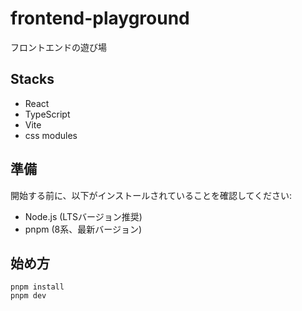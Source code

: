 # frontend-playground

フロントエンドの遊び場

## Stacks

- React
- TypeScript
- Vite
- css modules

## 準備

開始する前に、以下がインストールされていることを確認してください:

- Node.js (LTSバージョン推奨)
- pnpm (8系、最新バージョン)

## 始め方

```shell
pnpm install
pnpm dev
```
